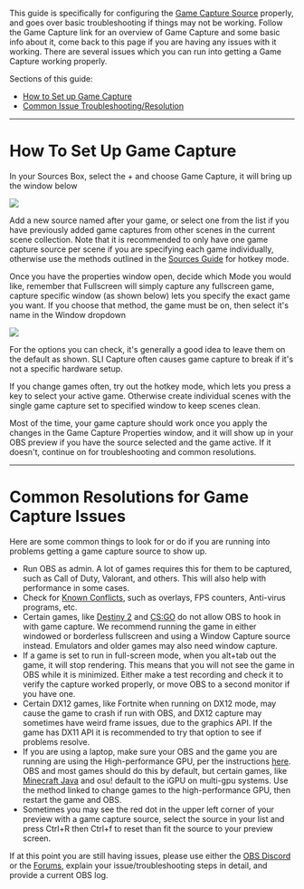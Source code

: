 This guide is specifically for configuring the [Game Capture Source](https://obsproject.com/wiki/Sources-Guide#game-capture) properly, and goes over basic troubleshooting if things may not be working. Follow the Game Capture link for an overview of Game Capture and some basic info about it, come back to this page if you are having any issues with it working. There are several issues which you can run into getting a Game Capture working properly.

Sections of this guide:

* [How to Set up Game Capture](https://github.com/obsproject/obs-studio/wiki/Game-Capture-Guide#how-to-set-up-game-capture)
* [Common Issue Troubleshooting/Resolution](https://github.com/obsproject/obs-studio/wiki/Game-Capture-Guide#common-resolutions-for-game-capture-issues)

***
# How To Set Up Game Capture

In your Sources Box, select the + and choose Game Capture, it will bring up the window below 

![](https://i.imgur.com/lFfCgtd.png)

Add a new source named after your game, or select one from the list if you have previously added game captures from other scenes in the current scene collection. Note that it is recommended to only have one game capture source per scene if you are specifying each game individually, otherwise use the methods outlined in the [Sources Guide](https://obsproject.com/wiki/Sources-Guide#game-capture) for hotkey mode.

Once you have the properties window open, decide which Mode you would like, remember that Fullscreen will simply capture any fullscreen game, capture specific window (as shown below) lets you specify the exact game you want. If you choose that method, the game must be on, then select it's name in the Window dropdown

![](https://i.imgur.com/jx9NPHA.png)

For the options you can check, it's generally a good idea to leave them on the default as shown. SLI Capture often causes game capture to break if it's not a specific hardware setup.

If you change games often, try out the hotkey mode, which lets you press a key to select your active game. Otherwise create individual scenes with the single game capture set to specified window to keep scenes clean.

Most of the time, your game capture should work once you apply the changes in the Game Capture Properties window, and it will show up in your OBS preview if you have the source selected and the game active. If it doesn't, continue on for troubleshooting and common resolutions.


***

# Common Resolutions for Game Capture Issues

Here are some common things to look for or do if you are running into problems getting a game capture source to show up.

* Run OBS as admin. A lot of games requires this for them to be captured, such as Call of Duty, Valorant, and others. This will also help with performance in some cases. 
* Check for [Known Conflicts](https://obsproject.com/wiki/Known-Conflicts), such as overlays, FPS counters, Anti-virus programs, etc.
* Certain games, like [Destiny 2](https://www.bungie.net/en/Help/Article/46101) and [CS:GO](https://blog.counter-strike.net/index.php/2020/07/30736/) do not allow OBS to hook in with game capture. We recommend running the game in either windowed or borderless fullscreen and using a Window Capture source instead. Emulators and older games may also need window capture.
* If a game is set to run in full-screen mode, when you alt+tab out the game, it will stop rendering. This means that you will not see the game in OBS while it is minimized. Either make a test recording and check it to verify the capture worked properly, or move OBS to a second monitor if you have one.
* Certain DX12 games, like Fortnite when running on DX12 mode, may cause the game to crash if run with OBS, and DX12 capture may sometimes have weird frame issues, due to the graphics API. If the game has DX11 API it is recommended to try that option to see if problems resolve. 
* If you are using a laptop, make sure your OBS and the game you are running are using the High-performance GPU, per the instructions [here](https://obsproject.com/wiki/Laptop-GPU-Selection-Windows-10). OBS and most games should do this by default, but certain games, like [Minecraft Java](https://obsproject.com/wiki/Minecraft-Not-Working-With-Game-Capture) and osu! default to the iGPU on multi-gpu systems. Use the method linked to change games to the high-performance GPU, then restart the game and OBS.
* Sometimes you may see the red dot in the upper left corner of your preview with a game capture source, select the source in your list and press Ctrl+R then Ctrl+f to reset than fit the source to your preview screen. 

If at this point you are still having issues, please use either the [OBS Discord](https://obsproject.com/discord) or the [Forums](https://obsproject.com/forum/), explain your issue/troubleshooting steps in detail, and provide a current OBS log.